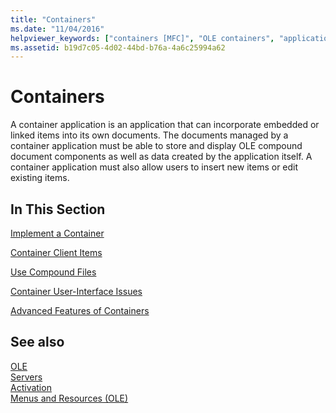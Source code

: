 ```yaml
---
title: "Containers"
ms.date: "11/04/2016"
helpviewer_keywords: ["containers [MFC]", "OLE containers", "application containers [MFC]", "containers [MFC], OLE container applications", "containers [MFC], container applications"]
ms.assetid: b19d7c05-4d02-44bd-b76a-4a6c25994a62
---
```

# Containers

A container application is an application that can incorporate embedded or linked items into its own documents. The documents managed by a container application must be able to store and display OLE compound document components as well as data created by the application itself. A container application must also allow users to insert new items or edit existing items.

## In This Section

[Implement a Container](containers-implementing-a-container.md)

[Container Client Items](containers-client-items.md)

[Use Compound Files](containers-compound-files.md)

[Container User-Interface Issues](containers-user-interface-issues.md)

[Advanced Features of Containers](containers-advanced-features.md)

## See also

[OLE](ole-in-mfc.md)<br/>
[Servers](servers.md)<br/>
[Activation](activation-cpp.md)<br/>
[Menus and Resources (OLE)](menus-and-resources-ole.md)
